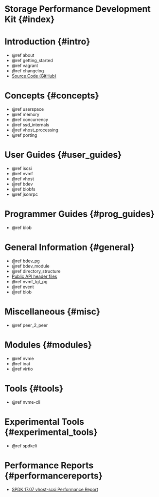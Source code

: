 # Storage Performance Development Kit {#index}

# Introduction {#intro}

- @ref about
- @ref getting_started
- @ref vagrant
- @ref changelog
- [Source Code (GitHub)](https://github.com/spdk/spdk/)

# Concepts {#concepts}

- @ref userspace
- @ref memory
- @ref concurrency
- @ref ssd_internals
- @ref vhost_processing
- @ref porting

# User Guides {#user_guides}

- @ref iscsi
- @ref nvmf
- @ref vhost
- @ref bdev
- @ref blobfs
- @ref jsonrpc

# Programmer Guides {#prog_guides}

- @ref blob

# General Information {#general}

- @ref bdev_pg
- @ref bdev_module
- @ref directory_structure
- [Public API header files](files.html)
- @ref nvmf_tgt_pg
- @ref event
- @ref blob

# Miscellaneous {#misc}

- @ref peer_2_peer

# Modules {#modules}

- @ref nvme
- @ref ioat
- @ref virtio

# Tools {#tools}

- @ref nvme-cli

# Experimental Tools {#experimental_tools}

- @ref spdkcli

# Performance Reports {#performancereports}

- [SPDK 17.07 vhost-scsi Performance Report](https://ci.spdk.io/download/performance-reports/SPDK17_07_vhost_scsi_performance_report.pdf)

